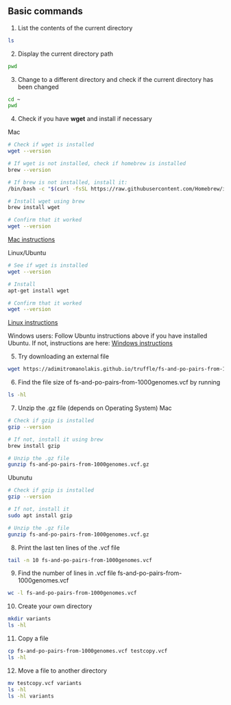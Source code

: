 ## Basic commands

1. List the contents of the current directory
```bash
ls
```

2. Display the current directory path
```bash
pwd
```

3. Change to a different directory and check if the current directory has been changed
```bash
cd ~
pwd
```

4. Check if you have **wget** and install if necessary

Mac
```bash
# Check if wget is installed
wget --version

# If wget is not installed, check if homebrew is installed
brew --version

# If brew is not installed, install it:
/bin/bash -c "$(curl -fsSL https://raw.githubusercontent.com/Homebrew/install/HEAD/install.sh)"

# Install wget using brew
brew install wget

# Confirm that it worked
wget --version
```
[Mac instructions](https://www.jcchouinard.com/wget/#Download_Wget_on_Mac)

Linux/Ubuntu
```bash
# See if wget is installed
wget --version

# Install 
apt-get install wget

# Confirm that it worked
wget --version
```
[Linux instructions](https://www.tecmint.com/install-wget-in-linux/)

Windows users: Follow Ubuntu instructions above if you have installed Ubuntu.
If not, instructions are here:
[Windows instructions](https://www.jcchouinard.com/wget/#Download_Wget_on_Windows)

5. Try downloading an external file
```bash
wget https://adimitromanolakis.github.io/truffle/fs-and-po-pairs-from-1000genomes.vcf.gz
```

6. Find the file size of fs-and-po-pairs-from-1000genomes.vcf by running 
```bash
ls -hl
```

7. Unzip the .gz file (depends on Operating System)
Mac
```bash
# Check if gzip is installed
gzip --version

# If not, install it using brew
brew install gzip

# Unzip the .gz file
gunzip fs-and-po-pairs-from-1000genomes.vcf.gz
```

Ubunutu
```bash
# Check if gzip is installed
gzip --version

# If not, install it
sudo apt install gzip

# Unzip the .gz file
gunzip fs-and-po-pairs-from-1000genomes.vcf.gz
```

8. Print the last ten lines of the .vcf file
```bash
tail -n 10 fs-and-po-pairs-from-1000genomes.vcf
```

9. Find the number of lines in .vcf file fs-and-po-pairs-from-1000genomes.vcf
```bash
wc -l fs-and-po-pairs-from-1000genomes.vcf
```

10. Create your own directory
```bash
mkdir variants
ls -hl
```

11. Copy a file
```bash
cp fs-and-po-pairs-from-1000genomes.vcf testcopy.vcf
ls -hl
```

12. Move a file to another directory
```bash
mv testcopy.vcf variants
ls -hl
ls -hl variants
```
